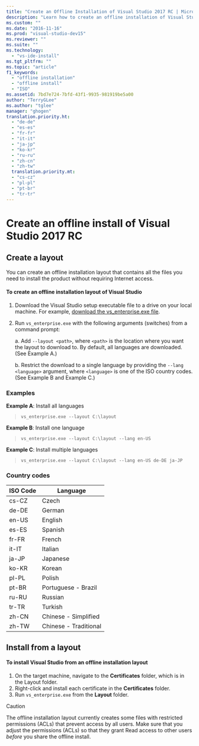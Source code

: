```yaml
---
title: "Create an Offline Installation of Visual Studio 2017 RC | Microsoft Docs"
description: "Learn how to create an offline installation of Visual Studio."
ms.custom: ""
ms.date: "2016-11-16"
ms.prod: "visual-studio-dev15"
ms.reviewer: ""
ms.suite: ""
ms.technology: 
  - "vs-ide-install"
ms.tgt_pltfrm: ""
ms.topic: "article"
f1_keywords: 
  - "offline installation"
  - "offline install"
  - "ISO"
ms.assetid: 7bd7e724-7bfd-43f1-9935-981919be5a00
author: "TerryGLee"
ms.author: "tglee"
manager: "ghogen"
translation.priority.ht: 
  - "de-de"
  - "es-es"
  - "fr-fr"
  - "it-it"
  - "ja-jp"
  - "ko-kr"
  - "ru-ru"
  - "zh-cn"
  - "zh-tw"
  translation.priority.mt: 
  - "cs-cz"
  - "pl-pl"
  - "pt-br"
  - "tr-tr"
---
```


# Create an offline install of Visual Studio 2017 RC 
## Create a layout 
You can create an offline installation layout that contains all the files you need to install the product without requiring Internet access.  

#### To create an offline installation layout of Visual Studio
1. Download the Visual Studio setup executable file to a drive on your local machine. 
  For example, [download the vs_enterprise.exe file](https://aka.ms/vs/15/release/vs_enterprise.exe).
2. Run `vs_enterprise.exe` with the following arguments (switches) from a command prompt:

   a. Add `--layout <path>`, where `<path>` is the location where you want the layout to download to. By default, all languages are downloaded. (See Example A.) 
  
   b. Restrict the download to a single language by providing the `--lang <language>` argument, where `<language>` is one of the ISO country codes.  (See Example B and Example C.)

### Examples 
**Example A**: Install all languages 
  > ```vs_enterprise.exe --layout C:\layout``` 

**Example B**: Install one language  
  > ```vs_enterprise.exe --layout C:\layout --lang en-US``` 

**Example C**: Install multiple languages 
  > ```vs_enterprise.exe --layout C:\layout --lang en-US de-DE ja-JP``` 

### Country codes  
| ISO Code | Language | 
| -----   | ----- | 
| cs-CZ	| Czech | 
| de-DE	| German | 
| en-US	| English | 
| es-ES	| Spanish | 
| fr-FR	| French | 
| it-IT	| Italian | 
| ja-JP	| Japanese | 
| ko-KR	| Korean | 
| pl-PL	| Polish | 
| pt-BR	| Portuguese - Brazil | 
| ru-RU	| Russian | 
| tr-TR	| Turkish | 
| zh-CN	| Chinese - Simplified | 
| zh-TW	| Chinese - Traditional | 


## Install from a layout 
#### To install Visual Studio from an offline installation layout 
1. On the target machine, navigate to the **Certificates** folder, which is in the Layout folder. 
2. Right-click and install each certificate in the **Certificates** folder. 
3. Run `vs_enterprise.exe` from the **Layout** folder. 

> [!CAUTION]
> The offline installation layout currently creates some files with restricted permissions (ACLs) that prevent access by all users.  Make sure that you adjust the permissions (ACLs) so that they grant Read access to other users  *before*  you share the offline install.

